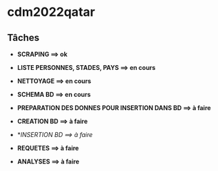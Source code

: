 # cdm2022qatar

     
## Tâches

- **SCRAPING ==> ok**

- **LISTE PERSONNES, STADES, PAYS ==> en cours**

- **NETTOYAGE ==> en cours**

- **SCHEMA BD ==> en cours**

- **PREPARATION DES DONNES POUR INSERTION DANS BD ==> à faire**

- **CREATION BD ==> à faire**

- **INSERTION BD ==> à faire*

- **REQUETES ==> à faire**

- **ANALYSES ==> à faire**

